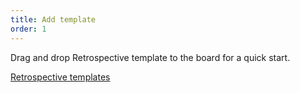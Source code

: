 ```yaml
---
title: Add template
order: 1
---
```

 
Drag and drop Retrospective template to the board for a quick start.

[Retrospective templates](template:o9J_k0vhv4U=,o9J_k0vhrfA=)
